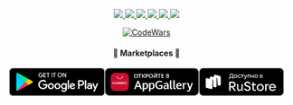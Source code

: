 
<p align="center">
  <a href="https://github.com/DaniilVdovin">
    <img src="http://github-profile-summary-cards.vercel.app/api/cards/profile-details?username=DaniilVdovin&theme=transparent" />
  </a>
  <a href="https://github.com/DaniilVdovin">
    <img src="https://github-readme-streak-stats.herokuapp.com/?user=DaniilVdovin&hide_border=true&card_width=338&theme=transparent" />
  </a>
  <a href="https://github.com/DaniilVdovin">
    <img src="http://github-profile-summary-cards.vercel.app/api/cards/stats?username=DaniilVdovin&theme=transparent" />
  </a>
  <a href="https://github.com/DaniilVdovin">
    <img src="http://github-profile-summary-cards.vercel.app/api/cards/most-commit-language?username=DaniilVdovin&theme=transparent" />
  </a>
  <a href="https://github.com/DaniilVdovin">
    <img src="http://github-profile-summary-cards.vercel.app/api/cards/repos-per-language?username=DaniilVdovin&theme=transparent" />
  </a>
   <a href="https://github.com/DaniilVdovin">
    <img src="https://github-profile-trophy.vercel.app/?username=DaniilVdovin&theme=transparent&column=5&margin-w=15&margin-h=15"/>
  </a>
</p>

<div align="center">

  [![CodeWars](https://www.codewars.com/users/DaniilVdovin/badges/large)](https://www.codewars.com/users/DaniilVdovin)
 
#### 🛒 Marketplaces 🛒

 [<img src="/google-play-badge.png" height="50">](https://play.google.com/store/apps/dev?id=4680159475815121969)[<img src="/AppGallery_bage.png" height="50">](https://appgallery.huawei.com/app/C103324329)[<img src="/RuStore.svg" height="50">](https://apps.rustore.ru/?devId=MwrWwt8NRX7qN9Eme6es5UEDqwur5%252FFg&appType=MAIN) 

  <img src="https://komarev.com/ghpvc/?username=DaniilVdovin&style=flat&color=blue" alt=""/>
</div>
  

